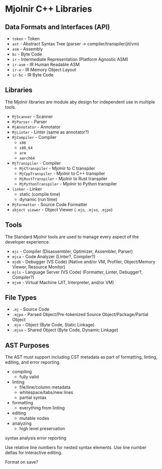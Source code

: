 # Mjolnir C++ Libraries

## Data Formats and Interfaces (API)

- `token` - Token
- `ast` - Abstract Syntax Tree (parser -> compiler/transpiler/jit/vm)
- `asm` - Assembly
- `bc` - Byte Code
- `ir` - Intermediate Representation (Platform Agnostic ASM)
- `ir-asm` - IR Human Readable ASM
- `ir-o` - IR Memory Object Layout
- `ir-bc` - IR Byte Code

## Libraries

The Mjolnir libraries are module aby design for independent use in multiple tools.

- `MjScanner` - Scanner
- `MjParser` - Parser
- `MjAnnotator` - Annotator
- `MjLinter` - Linter (same as annotator?)
- `MjCompiler` - Compiler
  - `x86`
  - `x86_64`
  - `arm`
  - `aarch64`
- `MjTranspiler` - Compiler
  - `MjCTranspiler` - Mjolnir to C transpiler
  - `MjCppTranspiler` - Mjolnir to C++ transpiler
  - `MjRustTranspiler` - Mjolnir to Rust transpiler
  - `MjPythonTranspiler` - Mjolnir to Python transpiler
- `linker` - Linker
  - static (compile time)
  - dynamic (run time)
- `MjFormatter` - Source Code Formatter
- `object viewer` - Object Viewer (`.mjo`, `.mjso`, `.mjpo`)

## Tools

The Standard Mjolnir tools are used to manage every aspect of the developer experience.

- `mjc` - Compiler (Disassembler, Optimizer, Assembler, Parser)
- `mjca` - Code Analyzer (Linter?, Compiler?)
- `mjdb` - Debugger (VS Code) (Native and/or VM, Profiler, Object/Memory Viewer, Resource Monitor)
- `mjls` - Language Server (VS Code) (Formatter, Linter, Debugger?, Compiler?)
- `mjvm` - Virtual Machine (JIT, Interpreter, and/or VM)

## File Types

- `.mj` - Source Code
- `.mjpo` - Parsed Object/Pre-tokenized Source Object/Package/Partial Object
- `.mjo` - Object (Byte Code, Static Linkage)
- `.mjso` - Shared Object (Byte Code, Dynamic Linkage)

## AST Purposes

The AST must support including CST metadata as part of formatting, linting, editing, and error reporting.

- compiling
  - fully valid
- linting
  - file/line/column metadata
  - whitespace/tabs/new lines
  - partial syntax
- formatting
  - everything from linting
- editing
  - mutable nodes
- analyzing
  - high level preservation

syntax analysis
error reporting

Use relative line numbers for nested syntax elements.
Use line number deltas for interactive editing.

Format on save?
